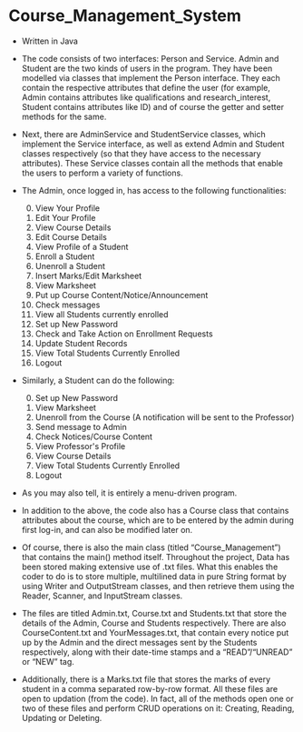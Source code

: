 # Course_Management_System

- Written in Java

- The code consists of two interfaces: Person and Service. Admin and Student
are the two kinds of users in the program. They have been modelled via
classes that implement the Person interface. They each contain the
respective attributes that define the user (for example, Admin contains
attributes like qualifications and research_interest, Student contains
attributes like ID) and of course the getter and setter methods for the
same.

- Next, there are AdminService and StudentService classes, which
implement the Service interface, as well as extend Admin and Student
classes respectively (so that they have access to the necessary attributes).
These Service classes contain all the methods that enable the users to
perform a variety of functions.



- The Admin, once logged in, has access to the following functionalities:

  0. View Your Profile
  1. Edit Your Profile
  2. View Course Details
  3. Edit Course Details
  4. View Profile of a Student
  5. Enroll a Student
   6. Unenroll a Student
  7. Insert Marks/Edit Marksheet
  8. View Marksheet
  9. Put up Course Content/Notice/Announcement
  10. Check messages
  11. View all Students currently enrolled
  12. Set up New Password
  13. Check and Take Action on Enrollment Requests
  14. Update Student Records
  15. View Total Students Currently Enrolled
  16. Logout


- Similarly, a Student can do the following:

  0. Set up New Password
  1. View Marksheet
  2. Unenroll from the Course (A notification will be sent to
      the Professor)
  3. Send message to Admin
  4. Check Notices/Course Content
  5. View Professor's Profile
  6. View Course Details
  7. View Total Students Currently Enrolled
  8. Logout



- As you may also tell, it is entirely a menu-driven program.

- In addition to the above, the code also has a Course class that contains
attributes about the course, which are to be entered by the admin during
first log-in, and can also be modified later on.

- Of course, there is also the main class (titled
“Course_Management”) that contains the main() method itself.
Throughout the project, Data has been stored making extensive use of
.txt files. What this enables the coder to do is to store multiple, multilined data in
pure String format by using Writer and OutputStream classes, and then
retrieve them using the Reader, Scanner, and InputStream classes.

- The files are titled Admin.txt, Course.txt and Students.txt that store the
details of the Admin, Course and Students respectively. There are also
CourseContent.txt and YourMessages.txt, that contain every notice put up
by the Admin and the direct messages sent by the Students respectively,
along with their date-time stamps and a “READ”/“UNREAD” or “NEW” tag.

- Additionally, there is a Marks.txt file that stores the marks of every
student in a comma separated row-by-row format. All these files are open
to updation (from the code). In fact, all of the methods open one or two of
these files and perform CRUD operations on it: Creating, Reading, Updating or
Deleting.
